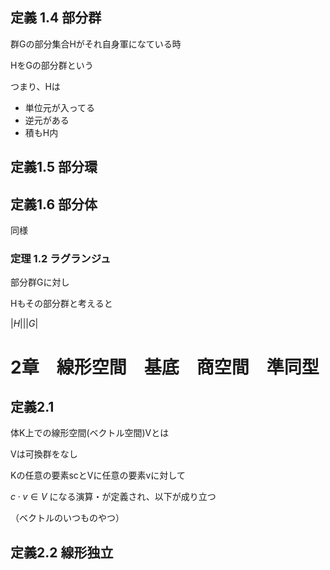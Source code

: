 
## 定義 1.4 部分群

群Gの部分集合Hがそれ自身軍になている時

HをGの部分群という

つまり、Hは

* 単位元が入ってる
* 逆元がある
* 積もH内

## 定義1.5 部分環

## 定義1.6 部分体

同様

### 定理 1.2 ラグランジュ

部分群Gに対し

Hもその部分群と考えると

$|H| \big| |G|$


# 2章　線形空間　基底　商空間　準同型

## 定義2.1

体K上での線形空間(ベクトル空間)Vとは

Vは可換群をなし

Kの任意の要素scとVに任意の要素vに対して

$c\cdot v \in V$ になる演算・が定義され、以下が成り立つ

（ベクトルのいつものやつ）

## 定義2.2 線形独立

